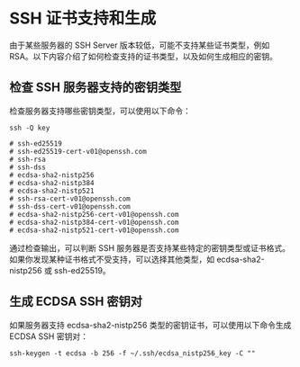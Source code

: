 # SSH 证书支持和生成
由于某些服务器的 SSH Server 版本较低，可能不支持某些证书类型，例如 RSA。以下内容介绍了如何检查支持的证书类型，以及如何生成相应的密钥。

## 检查 SSH 服务器支持的密钥类型
检查服务器支持哪些密钥类型，可以使用以下命令：
```shell
ssh -Q key

# ssh-ed25519
# ssh-ed25519-cert-v01@openssh.com
# ssh-rsa
# ssh-dss
# ecdsa-sha2-nistp256
# ecdsa-sha2-nistp384
# ecdsa-sha2-nistp521
# ssh-rsa-cert-v01@openssh.com
# ssh-dss-cert-v01@openssh.com
# ecdsa-sha2-nistp256-cert-v01@openssh.com
# ecdsa-sha2-nistp384-cert-v01@openssh.com
# ecdsa-sha2-nistp521-cert-v01@openssh.com
```
通过检查输出，可以判断 SSH 服务器是否支持某些特定的密钥类型或证书格式。如果你发现某种证书格式不受支持，可以选择其他类型，如 ecdsa-sha2-nistp256 或 ssh-ed25519。

## 生成 ECDSA SSH 密钥对
如果服务器支持 ecdsa-sha2-nistp256 类型的密钥证书，可以使用以下命令生成 ECDSA SSH 密钥对：
```shell
ssh-keygen -t ecdsa -b 256 -f ~/.ssh/ecdsa_nistp256_key -C ""
```
